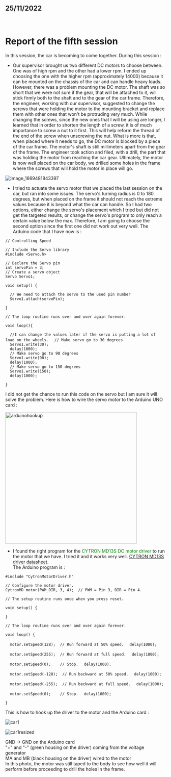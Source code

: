 ## 25/11/2022

<br />

# Report of the fifth session

In this session, the car is becoming to come together. During this session :

- Our supervisor brought us two different DC motors to choose between. One was of high rpm and the other had a lower rpm. I ended up choosing the one with the higher rpm (approximately 14000) because it can be mounted on the chassis of the car and can handle heavy loads. However, there was a problem mounting the DC motor. The shaft was so short that we were not sure if the gear, that will be attached to it, will stick firmly both to the shaft and to the gear of the car frame. Therefore, the engineer, working with our supervisor, suggested to change the screws that were holding the motor to the mounting bracket and replace them with other ones that won't be protruding very much. While changing the screws, since the new ones that I will be using are longer, I learned that in order to shorten the length of a screw, it is of much importance to screw a nut to it first. This will help reform the thread of the end of the screw when unscrewing the nut. What is more is that, when placed where it needs to go, the DC motor is blocked by a piece of the car frame. The motor's shaft is still millimeters apart from the gear of the frame. The engineer took action and filed, with a drill, the part that was holding the motor from reaching the car gear. Ultimately, the motor is now well placed on the car body, we drilled some holes in the frame where the screws that will hold the motor in place will go.<br />

![Image_1669481843397](https://user-images.githubusercontent.com/115218309/204100241-e4ca351a-e8cc-4463-9a78-adb2eaf2a3b9.jpg)

- I tried to actuate the servo motor that we placed the last session on the car, but ran into some issues. The servo's turning radius is 0 to 180 degrees, but when placed on the frame it should not reach the extreme values because it is beyond what the car can handle. So I had two options, either change the servo's placement which I tried but did not get the targeted results, or change the servo's program to only reach a certain value below the max. Therefore, I am going to choose the second option since the first one did not work out very well. The Arduino code that I have now is :<br />


`// Controlling Speed`

`// Include the Servo library`<br />
`#include <Servo.h> `

`// Declare the Servo pin`<br />
`int servoPin = 3;`<br />
`// Create a servo object`<br />
`Servo Servo1;`
<br />

`void setup() {`<br />

`  // We need to attach the servo to the used pin number`<br />
`  Servo1.attach(servoPin);`<br />

`}`
<br />

`// The loop routine runs over and over again forever.`

`void loop(){`<br />

`  //I can change the values later if the servo is putting a lot of load on the wheels.`
`  // Make servo go to 30 degrees`<br />
`  Servo1.write(30);`<br />
`  delay(1000);`<br />
`  // Make servo go to 90 degrees`<br />
`  Servo1.write(90);`<br />
`  delay(1000);`<br />
`  // Make servo go to 150 degrees`<br />
`  Servo1.write(150);`<br />
`  delay(1000);`<br />

`}`
<br />

I did not get the chance to run this code on the servo but I am sure it will solve the problem. Here is how to wire the servo motor to the Arduino UNO card :

<img width="413" alt="arduinohookup" src="https://user-images.githubusercontent.com/115218309/204057145-02b51535-500c-445f-bb5b-434686d63692.png">

- I found the right program for the <span style="color: green"> CYTRON MD13S DC motor driver </span> to run the motor that we have. I tried it and it works very well. [CYTRON MD13S driver datasheet](https://www.robotshop.com/media/files/pdf/MD13S_User-Mannual.pdf). <br />
The Arduino program is :<br />

`#include "CytronMotorDriver.h"`

`// Configure the motor driver.`<br />
`CytronMD motor(PWM_DIR, 3, 4);  // PWM = Pin 3, DIR = Pin 4.`

`// The setup routine runs once when you press reset.`<br />

`void setup() {`
  
`}`

`// The loop routine runs over and over again forever.`<br />

`void loop() {`

`  motor.setSpeed(128);  // Run forward at 50% speed.`
`  delay(1000);`
  
`  motor.setSpeed(255);  // Run forward at full speed.`
`  delay(1000);`

`  motor.setSpeed(0);    // Stop.`
`  delay(1000);`

`  motor.setSpeed(-128);  // Run backward at 50% speed.`
`  delay(1000);`
  
`  motor.setSpeed(-255);  // Run backward at full speed.`
`  delay(1000);`

`  motor.setSpeed(0);    // Stop.`
`  delay(1000);`

`}`

This is how to hook up the driver to the motor and the Arduino card :

![car1](https://user-images.githubusercontent.com/115218309/204058441-67061811-326e-487a-99dd-ea400504eea1.jpg)

![car1resized](https://user-images.githubusercontent.com/115218309/204057228-445fed3b-7fb5-44d7-978e-d0858f2f73ab.jpg)

GND -> GND on the Arduino card <br />
"+" and "-" (green housing on the driver) coming from the voltage generator <br />
MA and MB (black housing on the driver) wired to the motor <br />
In this photo, the motor was still taped to the body to see how well it will perform before proceeding to drill the holes in the frame.
